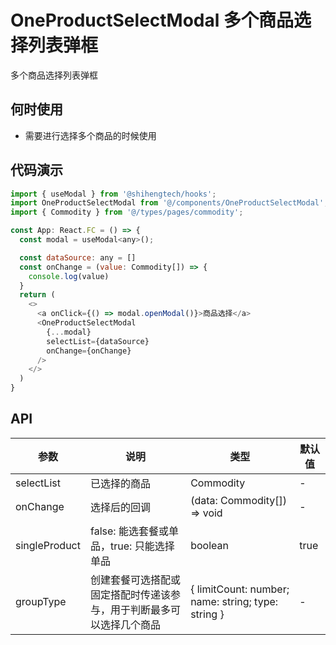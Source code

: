 # OneProductSelectModal 多个商品选择列表弹框

多个商品选择列表弹框

## 何时使用
- 需要进行选择多个商品的时候使用

## 代码演示

```js
import { useModal } from '@shihengtech/hooks';
import OneProductSelectModal from '@/components/OneProductSelectModal';
import { Commodity } from '@/types/pages/commodity';

const App: React.FC = () => {
  const modal = useModal<any>();

  const dataSource: any = []
  const onChange = (value: Commodity[]) => {
    console.log(value)
  }
  return (
    <>
      <a onClick={() => modal.openModal()}>商品选择</a>
      <OneProductSelectModal
        {...modal}
        selectList={dataSource}
        onChange={onChange}
      />
    </>
  )
}
```

## API

| 参数 | 说明 | 类型 | 默认值 |
| --- | --- | --- | --- |
| selectList | 已选择的商品 | Commodity | - |
| onChange | 选择后的回调 | (data: Commodity[]) => void | - |
| singleProduct | false: 能选套餐或单品，true: 只能选择单品 | boolean | true |
| groupType | 创建套餐可选搭配或固定搭配时传递该参与，用于判断最多可以选择几个商品 | { limitCount: number; name: string; type: string } | - |
